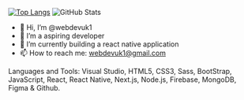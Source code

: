 [![Top Langs](https://github-readme-stats.vercel.app/api/top-langs/?username=webdevuk1&langs_count=8)](https://github.com/anuraghazra/github-readme-stats) ![GitHub Stats](https://github-readme-stats.vercel.app/api?username=webdevuk1&theme=dark)

- 👋 Hi, I’m @webdevuk1
- 👀 I’m a aspiring developer
- 🌱 I’m currently building a react native application
- 📫 How to reach me: webdevuk1@gmail.com

Languages and Tools:
Visual Studio, HTML5, CSS3, Sass, BootStrap, JavaScript, React, React Native, Next.js, Node.js, Firebase, MongoDB, Figma & Github.

<!---
webdevuk1/webdevuk1 is a ✨ special ✨ repository because its `README.md` (this file) appears on your GitHub profile.
You can click the Preview link to take a look at your changes.
--->
